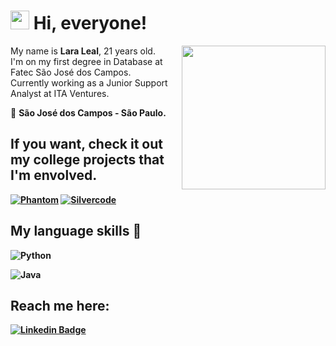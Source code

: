 <h1><img src="https://emojis.slackmojis.com/emojis/images/1570211625/6611/wave-animated.gif?1570211625" width="30"/> Hi, everyone! </h1>

<img align='right' src="https://steamuserimages-a.akamaihd.net/ugc/1631947648964785474/81CBA15178466DD47195A239232202E78987B714/?imw=637&imh=358&ima=fit&impolicy=Letterbox&imcolor=%23000000&letterbox=true" width="230">My name is **Lara Leal**, 21 years old.<br>I'm on my first degree in Database at Fatec São José dos Campos.    
Currently working as a Junior Support Analyst at ITA Ventures.

📍 <b> São José dos Campos - São Paulo.
  
 ## If you want, check it out my college projects that I'm envolved. 
  [![Phantom](https://media.discordapp.net/attachments/913534866686103573/913534989616955434/phantom.png)](https://github.com/PhatomFatec/PI_Necto_Systems)
 [![Silvercode](https://media.discordapp.net/attachments/913534866686103573/913534989881212928/silvercode.png)](https://github.com/silvercod3/Athena)
  












## My language skills :rocket:

![Python](https://img.shields.io/badge/python-3670A0?style=for-the-badge&logo=python&logoColor=ffdd54)

![Java](https://img.shields.io/badge/java-%23ED8B00.svg?style=for-the-badge&logo=java&logoColor=white)

##    **Reach me here:**  

[![Linkedin Badge](https://img.shields.io/badge/-LinkedIn-0e76a8?style=flat&logo=Linkedin&logoColor=white)](https://www.linkedin.com/in/laraoleal/)

